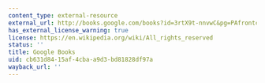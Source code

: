 ```yaml
---
content_type: external-resource
external_url: http://books.google.com/books?id=3rtX9t-nnvwC&pg=PAfrontcover
has_external_license_warning: true
license: https://en.wikipedia.org/wiki/All_rights_reserved
status: ''
title: Google Books
uid: cb631d84-15af-4cba-a9d3-bd81828df97a
wayback_url: ''
---
```


